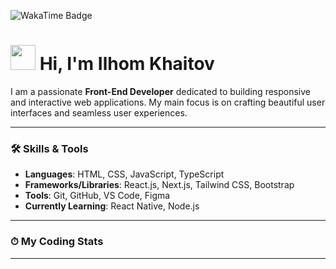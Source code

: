 ![WakaTime Badge](https://wakatime.com/badge/user/29894bb0-3f0f-47c1-bfb3-596db6fab556.svg)

# <img src="https://media.giphy.com/media/hvRJCLFzcasrR4ia7z/giphy.gif" width="40px"> Hi, I'm Ilhom Khaitov

I am a passionate **Front-End Developer** dedicated to building responsive and interactive web applications. My main focus is on crafting beautiful user interfaces and seamless user experiences.

---

### 🛠️ Skills & Tools
- **Languages**: HTML, CSS, JavaScript, TypeScript
- **Frameworks/Libraries**: React.js, Next.js, Tailwind CSS, Bootstrap
- **Tools**: Git, GitHub, VS Code, Figma
- **Currently Learning**: React Native, Node.js

---

### ⏱ My Coding Stats
<!--START_SECTION:waka-->
<!--END_SECTION:waka-->

---

<!-- ### 📫 Get in Touch
- **Email**: ilhomkhaitov@example.com  
- **LinkedIn**: [Ilhom Khaitov](https://linkedin.com/in/ilhomkhaitov)  
- **Portfolio**: [ilhomkhaitov.dev](https://ilhomkhaitov.dev)

---

### 🌟 Fun Fact
When I'm not coding, you can find me exploring the latest tech trends or enjoying a good book on software development.





### ⏱ My Coding Stats
<!--START_SECTION:waka-->
<!--END_SECTION:waka-->

<!-- ### Hi, I'm Ilhom Khaitov 

I leave my work here <br />
I am currently learning Front-End programming <br /> -->

<!--
**Khaitov-Ilkhom/Khaitov-Ilkhom** is a ✨ _special_ ✨ repository because its `README.md` (this file) appears on your GitHub profile.

Here are some ideas to get you started:

- 🔭 I’m currently working on ...
- 🌱 I’m currently learning ...
- 👯 I’m looking to collaborate on ...
- 🤔 I’m looking for help with ...
- 💬 Ask me about ...
- 📫 How to reach me: ...
- 😄 Pronouns: ...
- ⚡ Fun fact: ...
-->
